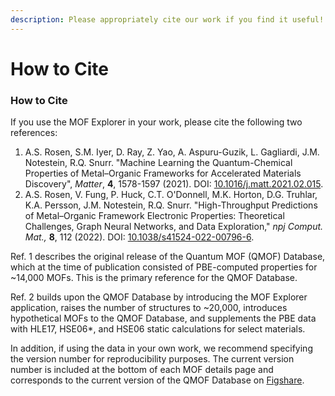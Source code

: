 ```yaml
---
description: Please appropriately cite our work if you find it useful!
---
```


# How to Cite

### How to Cite

If you use the MOF Explorer in your work, please cite the following two references:

1. A.S. Rosen, S.M. Iyer, D. Ray, Z. Yao, A. Aspuru-Guzik, L. Gagliardi, J.M. Notestein, R.Q. Snurr. "Machine Learning the Quantum-Chemical Properties of Metal–Organic Frameworks for Accelerated Materials Discovery", _Matter_, **4**, 1578-1597 (2021). DOI: [10.1016/j.matt.2021.02.015](https://doi.org/10.1016/j.matt.2021.02.015).
2. A.S. Rosen, V. Fung, P. Huck, C.T. O'Donnell, M.K. Horton, D.G. Truhlar, K.A. Persson, J.M. Notestein, R.Q. Snurr. "High-Throughput Predictions of Metal–Organic Framework Electronic Properties: Theoretical Challenges, Graph Neural Networks, and Data Exploration,"  _npj Comput. Mat.,_ **8**, 112 (2022). DOI: [10.1038/s41524-022-00796-6](https://doi.org/10.1038/s41524-022-00796-6).

Ref. 1 describes the original release of the Quantum MOF (QMOF) Database, which at the time of publication consisted of PBE-computed properties for \~14,000 MOFs. This is the primary reference for the QMOF Database.

Ref. 2 builds upon the QMOF Database by introducing the MOF Explorer application, raises the number of structures to \~20,000, introduces hypothetical MOFs to the QMOF Database, and supplements the PBE data with HLE17, HSE06\*, and HSE06 static calculations for select materials.

In addition, if using the data in your own work, we recommend specifying the version number for reproducibility purposes. The current version number is included at the bottom of each MOF details page and corresponds to the current version of the QMOF Database on [Figshare](https://doi.org/10.6084/m9.figshare.13147324).
